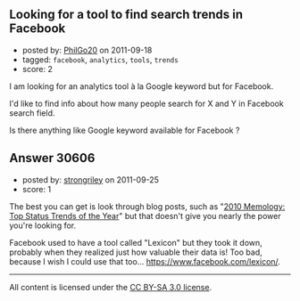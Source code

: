 ## Looking for a tool to find search trends in Facebook

- posted by: [PhilGo20](https://stackexchange.com/users/-1/1966-philgo20) on 2011-09-18
- tagged: `facebook`, `analytics`, `tools`, `trends`
- score: 2

I am looking for an analytics tool à la Google keyword but for Facebook.

I'd like to find info about how many people search for X and Y in Facebook search field.

Is there anything like Google keyword available for Facebook ?


## Answer 30606

- posted by: [strongriley](https://stackexchange.com/users/-1/13514-strongriley) on 2011-09-25
- score: 1

<p>The best you can get is look through blog posts, such as "<a href="https://www.facebook.com/blog.php?post=466369142130" rel="nofollow">2010 Memology: Top Status Trends of the Year</a>" but that doesn't give you nearly the power you're looking for.</p>

<p>Facebook used to have a tool called "Lexicon" but they took it down, probably when they realized just how valuable their data is! Too bad, because I wish I could use that too...
<a href="https://www.facebook.com/lexicon/" rel="nofollow">https://www.facebook.com/lexicon/</a>.</p>




---

All content is licensed under the [CC BY-SA 3.0 license](https://creativecommons.org/licenses/by-sa/3.0/).
